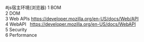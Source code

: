 #js宿主环境(浏览器)
1 BOM<br>
2 DOM<br>
3 Web APIs https://developer.mozilla.org/en-US/docs/Web/API<br>
4 WebAPI   https://developer.mozilla.org/en-US/docs/WebAPI <br>
5 Security<br>
6 Performance<br>
